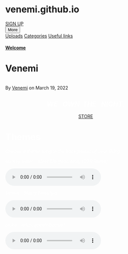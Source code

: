 # venemi.github.io

<!DOCTYPE html>
<html lang="en">
<head>
  <meta charset="UTF-8">
  <meta name="viewport" content="width=device-width, initial-scale=1.0">
  <meta http-equiv="X-UA-Compatible" content="ie=edge">
  <title>Venemi</title>
  <script src="https://kit.fontawesome.com/a076d05399.js" crossorigin="anonymous"></script>
    <link rel="stylesheet" type="text/css" href="style.css"/>

</head>
<body>

  <div class="header">
    <div class="sides">
      <a href="login.html" class="logo">SIGN UP</a>
    </div>
    <div class="sides"> <a href="#" class="menu"> </a></div>
    <div class="dropdown">
  <button class="dropbtn">More</button>
  <div class="dropdown-content">
    <a href="podstrony/mods.html">Uploads</a>
    <a href="podstrony/uploads.html">Categories</a>
    <a href="podstrony/links.html">Useful links</a>
  </div>
</div>
    <div class="info">
    <h4><a href="">Welcome</a></h4>
      <h1 class="nazwa">Venemi</h1>
      <div class="meta">
        <a  href="https://youtube.com/c/Venemi" target="_b" class="author"></a><br>
        By <a href="https://youtube.com/c/Venemi" target="_b">Venemi</a> on March 19, 2022
      </div>
    </div>
  </div>
  <section class="content">
  <h1 class="wotn" align="center"><font color=white><i>WE &nbsp; OWN &nbsp;THE &nbsp; NIGHT.</i></h1>
    <p align="center"><a href="https://www.instagram.com/venemi.jp/" class="btn ig" target="_b">STORE</a>
    </p>
  </section>

<div class="content">
  <h1>Themes</h1>
  <p><i>Choose a theme song in the background of your liking</i></p>
</div>

<div class="songs" align="left">
<p class="music"><i>Mickey Valen - Meet Me (feat. Noé) (OTR Remix)</i></p>
<audio controls>
<source src="music/Mickey Valen - Meet Me (feat. Noé) (OTR Remix).mp3" type="audio/mpeg">
Your browser does not support the audio tag.
</audio>

<p class="music"><i>Veorra - Nasty Freestyle</i></p>
<audio controls>
<source src="music/Veorra - Nasty Freestyle.mp3" type="audio/mpeg">
Your browser does not support the audio tag.
</audio>

<p class="music"><i>pluko - isittoogoodtobetrue?</i></p>
<audio controls>
<source src="music/pluko - isittoogoodtobetrue_.mp3" type="audio/mpeg">
Your browser does not support the audio tag.
</audio>
</div>


<!-- Awesome icons -->
<div align="center">
<a href="https://youtube.com/c/Venemi" alt="youtube"> <i class="fab fa-youtube"></i></a>&nbsp;&nbsp;&nbsp;
<a href="https://www.instagram.com/venemi.pl/" alt="instagram"> <i class="fab fa-instagram"></a></i>&nbsp;&nbsp;&nbsp;
<a href="https://open.spotify.com/user/qxga7cvmj1dwifm61sum4ha68?si=b36ae25e912748f4" alt="spotify"> <i class="fab fa-spotify"></a></i>&nbsp;&nbsp;&nbsp;
<a href="https://discord.com/users/572017891390783498/" alt="discord"> <i class="fab fa-discord"></a></i>
</div>

<script src="https://apps.elfsight.com/p/platform.js" defer></script>
<div class="elfsight-app-688c2efe-297a-4be4-9bb8-a6cc646c3f0a"></div>

</body>
</html>
